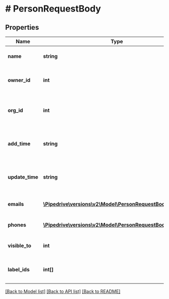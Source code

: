 # # PersonRequestBody

## Properties

Name | Type | Description | Notes
------------ | ------------- | ------------- | -------------
**name** | **string** | The name of the person | [optional]
**owner_id** | **int** | The ID of the user who owns the person | [optional]
**org_id** | **int** | The ID of the organization linked to the person | [optional]
**add_time** | **string** | The creation date and time of the person | [optional]
**update_time** | **string** | The last updated date and time of the person | [optional]
**emails** | [**\Pipedrive\versions\v2\Model\PersonRequestBodyEmails[]**](PersonRequestBodyEmails.md) | The emails of the person | [optional]
**phones** | [**\Pipedrive\versions\v2\Model\PersonRequestBodyPhones[]**](PersonRequestBodyPhones.md) | The phones of the person | [optional]
**visible_to** | **int** | The visibility of the person | [optional]
**label_ids** | **int[]** | The IDs of labels assigned to the person | [optional]

[[Back to Model list]](../README.md#documentation-for-models) [[Back to API list]](../README.md#documentation-for-api-endpoints) [[Back to README]](../README.md)
